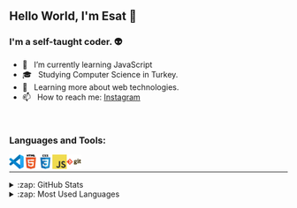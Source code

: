 ## Hello World, I'm Esat 👋

### I'm a self-taught coder. 👽
- 🔎 &nbsp; I’m currently learning JavaScript 
- 🎓 &nbsp; Studying Computer Science in Turkey.
- 🌱 &nbsp; Learning more about web technologies.
- 📫 &nbsp; How to reach me: [Instagram](https://www.instagram.com/esatakpunar/)


<br />

### Languages and Tools:

<img align="left" alt="Visual Studio Code" width="26px" src="https://raw.githubusercontent.com/github/explore/80688e429a7d4ef2fca1e82350fe8e3517d3494d/topics/visual-studio-code/visual-studio-code.png" />
<img align="left" alt="HTML5" width="26px" src="https://raw.githubusercontent.com/github/explore/80688e429a7d4ef2fca1e82350fe8e3517d3494d/topics/html/html.png" />
<img align="left" alt="CSS3" width="26px" src="https://raw.githubusercontent.com/github/explore/80688e429a7d4ef2fca1e82350fe8e3517d3494d/topics/css/css.png" />
<img align="left" alt="JavaScript" width="26px" src="https://raw.githubusercontent.com/github/explore/80688e429a7d4ef2fca1e82350fe8e3517d3494d/topics/javascript/javascript.png" />
<img align="left" alt="Git" width="26px" src="https://raw.githubusercontent.com/github/explore/80688e429a7d4ef2fca1e82350fe8e3517d3494d/topics/git/git.png" />


<br />

---
<details>
  <summary>:zap: GitHub Stats</summary>

  <img align="left" alt="Esat's GitHub Stats" src="https://github-readme-stats.vercel.app/api?username=esatakpunar&show_icons=true&hide_border=true&theme=tokyonight" />

</details>

<details>
  <summary>:zap: Most Used Languages</summary>

<img align="left" alt="Esat's GitHub Top Languages" src="https://github-readme-stats.vercel.app/api/top-langs/?username=esatakpunar&layout=compact&theme=tokyonight" />

</details>
